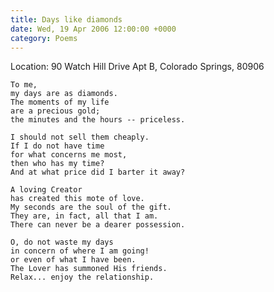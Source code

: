 ```yaml
---
title: Days like diamonds
date: Wed, 19 Apr 2006 12:00:00 +0000
category: Poems
---
```


Location: 90 Watch Hill Drive Apt B, Colorado Springs, 80906

    To me,  
    my days are as diamonds.  
    The moments of my life  
    are a precious gold;  
    the minutes and the hours -- priceless.

    I should not sell them cheaply.  
    If I do not have time  
    for what concerns me most,  
    then who has my time?  
    And at what price did I barter it away?

    A loving Creator  
    has created this mote of love.  
    My seconds are the soul of the gift.  
    They are, in fact, all that I am.  
    There can never be a dearer possession.

    O, do not waste my days  
    in concern of where I am going!  
    or even of what I have been.  
    The Lover has summoned His friends.  
    Relax... enjoy the relationship.


